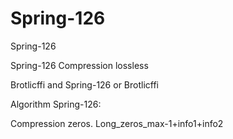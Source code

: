 # Spring-126
Spring-126

Spring-126 Compression lossless

Brotlicffi and Spring-126 or Brotlicffi

Algorithm Spring-126:

Compression zeros. Long_zeros_max-1+info1+info2
